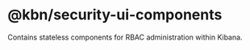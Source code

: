 # @kbn/security-ui-components

Contains stateless components for RBAC administration within Kibana.
